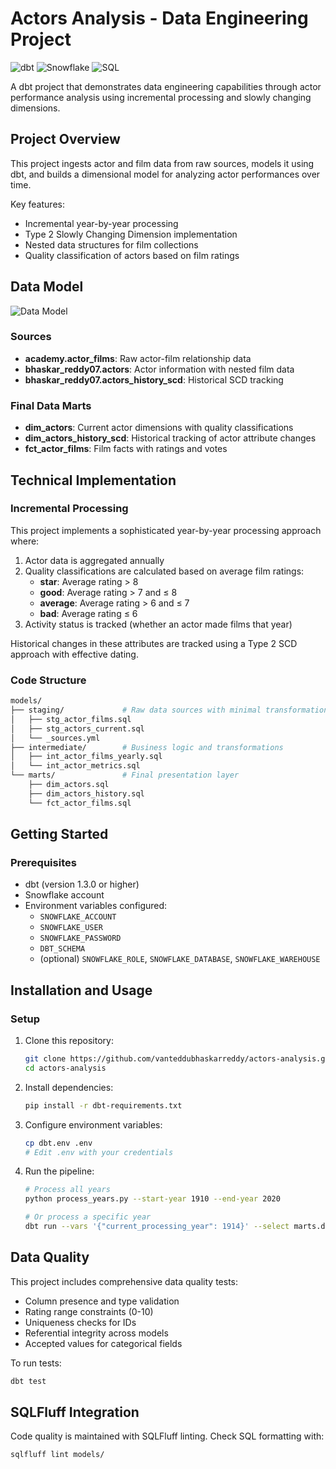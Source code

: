 # Actors Analysis - Data Engineering Project

![dbt](https://img.shields.io/badge/dbt-FF694B?style=for-the-badge&logo=dbt&logoColor=white)
![Snowflake](https://img.shields.io/badge/Snowflake-29B5E8?style=for-the-badge&logo=snowflake&logoColor=white)
![SQL](https://img.shields.io/badge/SQL-025E8C?style=for-the-badge&logo=sql&logoColor=white)

A dbt project that demonstrates data engineering capabilities through actor performance analysis using incremental processing and slowly changing dimensions.

## Project Overview

This project ingests actor and film data from raw sources, models it using dbt, and builds a dimensional model for analyzing actor performances over time.

Key features:
- Incremental year-by-year processing
- Type 2 Slowly Changing Dimension implementation
- Nested data structures for film collections
- Quality classification of actors based on film ratings

## Data Model

![Data Model](https://fakeimg.pl/800x400/ff694b/fff9f8?text=Actor+Analysis+Data+Model)

### Sources
- **academy.actor_films**: Raw actor-film relationship data
- **bhaskar_reddy07.actors**: Actor information with nested film data
- **bhaskar_reddy07.actors_history_scd**: Historical SCD tracking

### Final Data Marts
- **dim_actors**: Current actor dimensions with quality classifications
- **dim_actors_history_scd**: Historical tracking of actor attribute changes
- **fct_actor_films**: Film facts with ratings and votes

## Technical Implementation

### Incremental Processing

This project implements a sophisticated year-by-year processing approach where:

1. Actor data is aggregated annually
2. Quality classifications are calculated based on average film ratings:
   - **star**: Average rating > 8
   - **good**: Average rating > 7 and ≤ 8
   - **average**: Average rating > 6 and ≤ 7
   - **bad**: Average rating ≤ 6
3. Activity status is tracked (whether an actor made films that year)

Historical changes in these attributes are tracked using a Type 2 SCD approach with effective dating.

### Code Structure
```bash
models/
├── staging/             # Raw data sources with minimal transformations
│   ├── stg_actor_films.sql
│   ├── stg_actors_current.sql
│   └── _sources.yml
├── intermediate/        # Business logic and transformations
│   ├── int_actor_films_yearly.sql
│   └── int_actor_metrics.sql
└── marts/               # Final presentation layer
    ├── dim_actors.sql
    ├── dim_actors_history.sql
    └── fct_actor_films.sql
```
## Getting Started

### Prerequisites
- dbt (version 1.3.0 or higher)
- Snowflake account
- Environment variables configured:
  - `SNOWFLAKE_ACCOUNT`
  - `SNOWFLAKE_USER`
  - `SNOWFLAKE_PASSWORD`
  - `DBT_SCHEMA`
  - (optional) `SNOWFLAKE_ROLE`, `SNOWFLAKE_DATABASE`, `SNOWFLAKE_WAREHOUSE`

## Installation and Usage

### Setup

1. Clone this repository:
    ```bash
    git clone https://github.com/vanteddubhaskarreddy/actors-analysis.git
    cd actors-analysis
    ```

2. Install dependencies:
    ```bash
    pip install -r dbt-requirements.txt
    ```

3. Configure environment variables:
    ```bash
    cp dbt.env .env
    # Edit .env with your credentials
    ```

4. Run the pipeline:
    ```bash
    # Process all years
    python process_years.py --start-year 1910 --end-year 2020

    # Or process a specific year
    dbt run --vars '{"current_processing_year": 1914}' --select marts.dim_actors marts.dim_actors_history_scd
    ```

## Data Quality

This project includes comprehensive data quality tests:

- Column presence and type validation
- Rating range constraints (0-10)
- Uniqueness checks for IDs
- Referential integrity across models
- Accepted values for categorical fields

To run tests:
```bash
dbt test
```

## SQLFluff Integration

Code quality is maintained with SQLFluff linting. Check SQL formatting with:
```bash
sqlfluff lint models/
```
